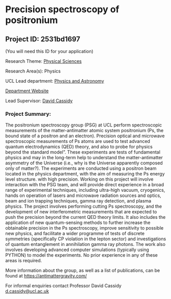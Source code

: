 # Precision spectroscopy of positronium

## Project ID: **2531bd1697**
(You will need this ID for your application)

Research Theme: [Physical Sciences](../themes/physical-sciences.md)

Research Area(s):
Physics

UCL Lead department: [Physics and Astronomy](../departments/physics-and-astronomy.md)

[Department Website](https://www.ucl.ac.uk/physics-astronomy)

Lead Supervisor: [David Cassidy](https://profiles.ucl.ac.uk/35505)

### Project Summary:

The positronium spectroscopy group (PSG) at UCL perform spectroscopic measurements of the matter-antimatter atomic system positronium (Ps, the bound state of a positron and an electron). Precision optical and microwave spectroscopic measurements of Ps atoms are used to test advanced quantum electrodynamics (QED) theory, and also to probe for physics beyond the standard model”. These experiments are tests of fundamental physics and may in the long-term help to understand the matter-antimatter asymmetry of the Universe (i.e., why is the Universe apparently composed only of matter?). The experiments are conducted using a positron beam located in the physics department, with the aim of measuring the Ps energy level structure. with high precision. Working on this project will involve interaction with the PSG team, and will provide direct experience in a broad range of experimental techniques, including ultra-high vacuum, cryogenics, hands on operation of lasers and microwave radiation sources and optics, beam and ion trapping techniques, gamma ray detection, and plasma physics. The project involves performing cutting Ps spectroscopy, and the development of new interferometric measurements that are expected to push the precision beyond the current QED theory limits. It also includes the application of new quantum-sensing methods to further increase the obtainable precision in the Ps spectroscopy, improve sensitivity to possible new physics, and facilitate a wider programme of tests of discrete symmetries (specifically CP violation in the lepton sector) and investigations of quantum entanglement in annihilation gamma ray photons. The work also involves developing advanced computer simulations (typically using PYTHON) to model the experiments. No prior experience in any of these areas is required. 

More information about the group, as well as a list of publications, can be found at https://antimattergravity.com/

For informal enquiries contact Professor David Cassidy d.cassidy@ucl.ac.uk

